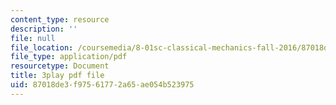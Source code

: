 ```yaml
---
content_type: resource
description: ''
file: null
file_location: /coursemedia/8-01sc-classical-mechanics-fall-2016/87018de3f97561772a65ae054b523975_7JPHNCT1Qo.pdf
file_type: application/pdf
resourcetype: Document
title: 3play pdf file
uid: 87018de3-f975-6177-2a65-ae054b523975
---
```

